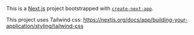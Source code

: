 This is a [Next.js](https://nextjs.org/) project bootstrapped with [`create-next-app`](https://github.com/vercel/next.js/tree/canary/packages/create-next-app).

This project uses Tailwind css:
https://nextjs.org/docs/app/building-your-application/styling/tailwind-css
